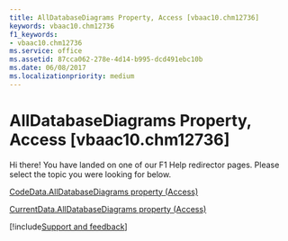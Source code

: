 ```yaml
---
title: AllDatabaseDiagrams Property, Access [vbaac10.chm12736]
keywords: vbaac10.chm12736
f1_keywords:
- vbaac10.chm12736
ms.service: office
ms.assetid: 87cca062-278e-4d14-b995-dcd491ebc10b
ms.date: 06/08/2017
ms.localizationpriority: medium
---
```



# AllDatabaseDiagrams Property, Access [vbaac10.chm12736]

Hi there! You have landed on one of our F1 Help redirector pages. Please select the topic you were looking for below.

[CodeData.AllDatabaseDiagrams property (Access)](https://msdn.microsoft.com/library/44c3de6e-ff03-4986-6ed9-ca772232509c%28Office.15%29.aspx)

[CurrentData.AllDatabaseDiagrams property (Access)](https://msdn.microsoft.com/library/cffc16bd-34e7-3499-b182-dd6025f4871a%28Office.15%29.aspx)

[!include[Support and feedback](~/includes/feedback-boilerplate.md)]